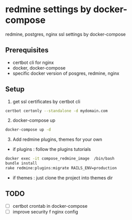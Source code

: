 # redmine settings by docker-compose
redmine, postgres, nginx ssl settings by docker-compose

## Prerequisites
* certbot cli for nginx
* docker, docker-compose
* specific docker version of posgres, redmine, nginx

## Setup
1. get ssl certificates by certbot cli
```bash
certbot certonly --standalone -d mydomain.com
```
2. docker-compose up
```bash
docker-compose up -d
```
3. Add redmine plugins, themes for your own
- if plugins : follow the plugins tutorials
```bash
docker exec -it compose_redmine_image  /bin/bash
bundle install
rake redmine:plugins:migrate RAILS_ENV=production
```
- if themes : just clone the project into themes dir

## TODO
- [ ] certbot crontab in docker-compose
- [ ] improve security f nginx config